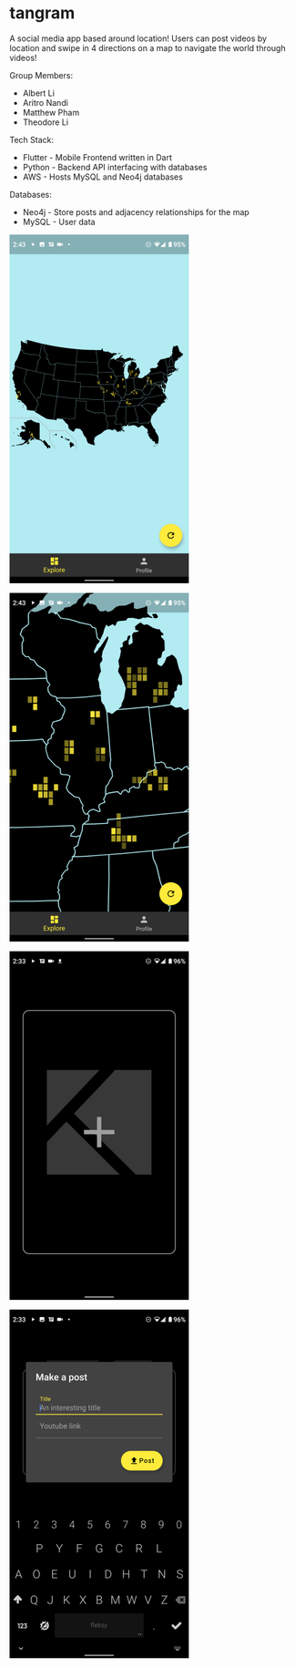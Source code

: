 # tangram
A social media app based around location! Users can post videos by location and swipe in 4 directions on a map to navigate the world through videos!

Group Members:
* Albert Li
* Aritro Nandi
* Matthew Pham
* Theodore Li

Tech Stack:
* Flutter - Mobile Frontend written in Dart
* Python - Backend API interfacing with databases
* AWS - Hosts MySQL and Neo4j databases

Databases:
  * Neo4j - Store posts and adjacency relationships for the map
  * MySQL - User data


![map](./screenshots/map.png)

![illinois](./screenshots/illinois.png)

![new_post](./screenshots/new_post.png)

![input](./screenshots/input.png)
